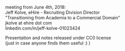 meeting from June 4th, 2018:  
Jeff Kolve, eHire - Recruiting Division Director  
"Transitioning from Academia to a Commercial Domain"  
jkolve at ehire dot com  
linkedin.com/in/jeff-kolve-01023424  

Presentation and notes released under CC0 license  
(just in case anyone finds them useful :) )
